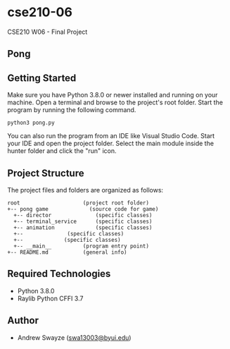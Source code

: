 # cse210-06
CSE210 W06 - Final Project

## Pong


## Getting Started
Make sure you have Python 3.8.0 or newer installed and running on your machine. Open a terminal and browse to the project's root folder. Start the program by running the following command.
```
python3 pong.py 
```
You can also run the program from an IDE like Visual Studio Code. Start your IDE and open the project folder. Select the main module inside the hunter folder and click the "run" icon.

## Project Structure
The project files and folders are organized as follows:
```
root                    (project root folder)
+-- pong game             (source code for game)
  +-- director              (specific classes)
  +-- terminal_service      (specific classes)
  +-- animation             (specific classes)
  +--              (specific classes)
  +--             (specific classes)
  +-- __main__          (program entry point)
+-- README.md           (general info)
```

## Required Technologies
* Python 3.8.0
* Raylib Python CFFI 3.7

## Author
* Andrew Swayze (swa13003@byui.edu)
